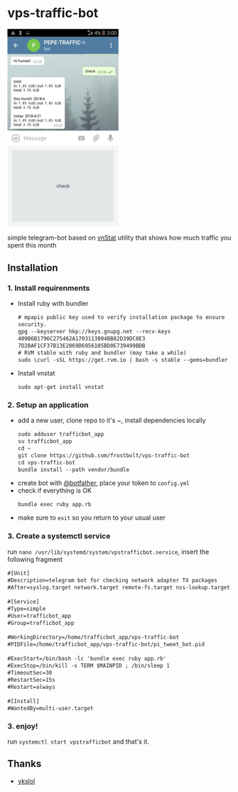 # vps-traffic-bot
<img alt="screenshot" src="https://github.com/frostbolt/vps-traffic-bot/raw/master/imgs/screenshot.jpg" width=250>

simple telegram-bot based on [vnStat](http://humdi.net/vnstat/) utility that shows how much traffic you spent this month
## Installation

### 1. Install requirenments
* Install ruby with bundler
  ```
  # mpapis public key used to verify installation package to ensure security.
  gpg --keyserver hkp://keys.gnupg.net --recv-keys 409B6B1796C275462A1703113804BB82D39DC0E3 7D2BAF1CF37B13E2069D6956105BD0E739499BDB
  # RVM stable with ruby and bundler (may take a while)
  sudo \curl -sSL https://get.rvm.io | bash -s stable --gems=bundler
  ```
* Install vnstat
  ```
  sudo apt-get install vnstat
  ```

### 2. Setup an application
* add a new user, clone repo to it's ~, install dependencies locally
    ```
    sudo adduser trafficbot_app
    su trafficbot_app
    cd ~ 
    git clone https://github.com/frostbolt/vps-traffic-bot
    cd vps-traffic-bot
    bundle install --path vendor/bundle
    ```
* create bot with [@botfather](http://t.me/botfather), place your token to `config.yml`
* check if everything is OK
    ```
    bundle exec ruby app.rb
    ```
* make sure to `exit` so you return to your usual user
    
### 3. Create a systemctl service
  run `nano /usr/lib/systemd/system/vpstrafficbot.service`, insert the following fragment

  ```
  #[Unit]
  #Description=telegram bot for checking network adapter TX packages
  #After=syslog.target network.target remote-fs.target nss-lookup.target

  #[Service]
  #Type=simple
  #User=trafficbot_app
  #Group=trafficbot_app

  #WorkingDirectory=/home/trafficbot_app/vps-traffic-bot
  #PIDFile=/home/trafficbot_app/vps-traffic-bot/pi_tweet_bot.pid

  #ExecStart=/bin/bash -lc 'bundle exec ruby app.rb'
  #ExecStop=/bin/kill -s TERM $MAINPID ; /bin/sleep 1
  #TimeoutSec=30
  #RestartSec=15s
  #Restart=always

  #[Install]
  #WantedBy=multi-user.target
  ```

### 3. enjoy!
  run `systemctl start vpstrafficbot` and that's it.

## Thanks
* [ykslol](https://github.com/ykslol)
